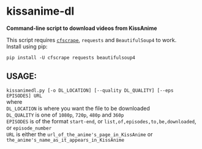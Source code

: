 
# kissanime-dl
**Command-line script to download videos from KissAnime**
  
  
This script requires [`cfscrape`](https://github.com/Anorov/cloudflare-scrape), `requests` and `BeautifulSoup4` to work.   
Install using pip:  

`pip install -U cfscrape requests beautifulsoup4`  
  

## USAGE:
`kissanimedl.py [-o DL_LOCATION] [--quality DL_QUALITY] [--eps EPISODES] URL`  
where  
`DL_LOCATION` is where you want the file to be downloaded  
`DL_QUALITY` is one of `1080p`, `720p`, `480p` and `360p`  
`EPISODES` is of the format `start-end`, or `list,of,episodes,to,be,downloaded`, or `episode_number`  
`URL` is either the `url_of_the_anime's_page_in_KissAnime` or `the_anime's_name_as_it_appears_in_KissAnime`
